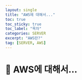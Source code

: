 ```yaml
---
layout: single
title: "AWS에 대해서..."
toc: true
toc_sticky: true
toc_label: "목차"
categories: SERVER
excerpt: "AWS란?"
tag: [SERVER, AWS]
---
```


# 📘 AWS에 대해서...